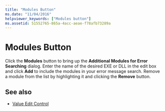 ```yaml
---
title: "Modules Button"
ms.date: "11/04/2016"
helpviewer_keywords: ["Modules button"]
ms.assetid: 51552765-865a-4acc-aeae-f78afb73289a
---
```

# Modules Button

Click the **Modules** button to bring up the **Additional Modules for Error Searching** dialog. Enter the name of the desired EXE or DLL in the edit box and click **Add** to include the modules in your error message search. Remove a module from the list by highlighting it and clicking the **Remove** button.

## See also

- [Value Edit Control](../../build/reference/value-edit-control.md)
